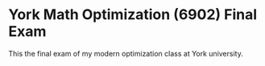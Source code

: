 # York Math Optimization (6902) Final Exam

This the final exam of my modern optimization class at York university.
